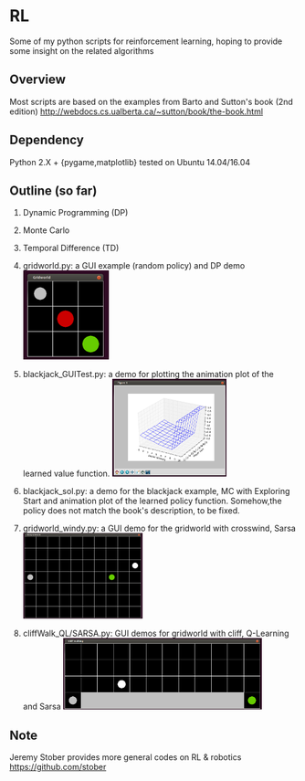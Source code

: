 # RL
Some of my python scripts for reinforcement learning, hoping to provide some insight on the related algorithms

## Overview
Most scripts are based on the examples from Barto and Sutton's book (2nd edition) http://webdocs.cs.ualberta.ca/~sutton/book/the-book.html

## Dependency
Python 2.X + {pygame,matplotlib} tested on Ubuntu 14.04/16.04

## Outline (so far)
1. Dynamic Programming (DP)
2. Monte Carlo
3. Temporal Difference (TD)

1. gridworld.py: a GUI example (random policy) and DP demo                               
![alt text](https://github.com/wenbinli/rl/raw/master/screenshot/gridworld.png)
2. blackjack_GUITest.py: a demo for plotting the animation plot of the learned value function.
![alt text](https://github.com/wenbinli/rl/raw/master/screenshot/blackjack_gui.png)
2. blackjack_sol.py: a demo for the blackjack example, MC with Exploring Start and animation plot of the learned policy function. Somehow,the policy does not match the book's description, to be fixed.
3. gridworld_windy.py: a GUI demo for the gridworld with crosswind, Sarsa                   
![alt text](https://github.com/wenbinli/rl/raw/master/screenshot/gridworld_windy.png)
4. cliffWalk_QL/SARSA.py: GUI demos for gridworld with cliff, Q-Learning and Sarsa
![alt text](https://github.com/wenbinli/rl/raw/master/screenshot/cliff_walking.png)

## Note
Jeremy Stober provides more general codes on RL & robotics https://github.com/stober
